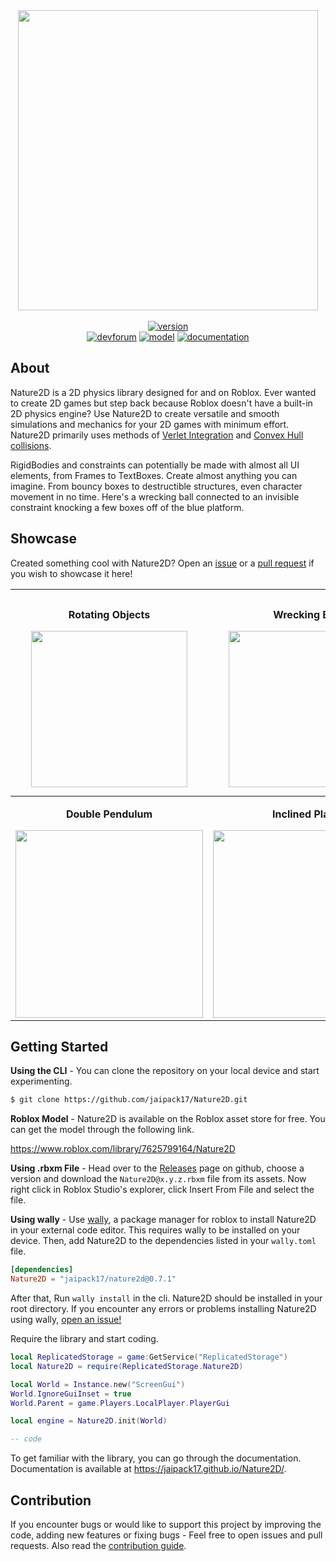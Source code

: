 <div align="center">
    <img src="https://doy2mn9upadnk.cloudfront.net/uploads/default/original/4X/e/7/0/e709b34f89add2336a7d74faee3b2a839a9391b0.png" width="480" /><br/><br/>
    <a href="https://github.com/jaipack17/Nature2D/releases"><img alt="version" src="https://img.shields.io/badge/v0.7.1--beta-version-%231FD67F"></img></a>
    <br/>
    <a href="https://devforum.roblox.com/t/physics-library-nature2d-bring-ui-elements-to-life/1510935/"><img alt="devforum" src="https://img.shields.io/badge/topic-devforum-white"></img></a>
    <a href="https://www.roblox.com/library/7625799164/Nature2D"><img alt="model" src="https://img.shields.io/badge/asset-roblox-white"></img></a>
    <a href="https://jaipack17.github.io/Nature2D/"><img alt="documentation" src="https://img.shields.io/badge/docs-website-white"></img></a>
</div>

## About

Nature2D is a 2D physics library designed for and on Roblox. Ever wanted to create 2D games but step back because Roblox doesn't have a built-in 2D physics engine? Use Nature2D to create versatile and smooth simulations and mechanics for your 2D games with minimum effort. Nature2D primarily uses methods of [Verlet Integration](https://en.wikipedia.org/wiki/Verlet_integration) and [Convex Hull collisions](https://en.wikipedia.org/wiki/Hyperplane_separation_theorem).

RigidBodies and constraints can potentially be made with almost all UI elements, from Frames to TextBoxes. Create almost anything you can imagine. From bouncy boxes to destructible structures, even character movement in no time. Here's a wrecking ball connected to an invisible constraint knocking a few boxes off of the blue platform.

## Showcase

Created something cool with Nature2D? Open an [issue](https://github.com/jaipack17/Nature2D/issues) or a [pull request](https://github.com/jaipack17/Nature2D/pulls) if you wish to showcase it here!

| <p>Rotating Objects</p> <img width="250px" src="https://github.com/jaipack17/Nature2D/blob/master/assets/spin.gif?raw=true"> | <p>Wrecking Ball</p> <img width="250px" src="https://doy2mn9upadnk.cloudfront.net/uploads/default/original/4X/c/9/d/c9d0129948912361012047ff2c507e42bd032dd1.gif"> | <p>Constraints</p> <img width="250px" src="https://github.com/jaipack17/Nature2D/blob/master/assets/constraints.gif?raw=true"> | <p>Smooth Collisions</p> <img width="270px" src="https://user-images.githubusercontent.com/74130881/142762580-b0bbba61-1a03-4d40-932c-f46344b78815.gif"> |
|-|-|-|-|
| <p align="center"><b>Double Pendulum</b></p> <img width="300px" src="https://user-images.githubusercontent.com/74130881/142763125-4c833456-013e-4eb4-9866-36f2eaa82db6.gif"> | <p align="center"><b>Inclined Plane</b></p> <img width="300px" src="https://user-images.githubusercontent.com/74130881/142762715-f17f53ae-a2c8-4ed0-b32e-cad0b72c63b8.gif"> | <p align="center"><b>Slingshot</b></p> <img width="300px" src="https://user-images.githubusercontent.com/74130881/142762938-699dea39-9c9f-417f-9b00-ed512ae1ccb7.gif"> | <p align="center"><b>Box Stack</b></p> <img width="300px" src="https://user-images.githubusercontent.com/74130881/142763023-1d5b6b1e-b93f-4026-806a-c9449b679b93.gif"> |

## Getting Started

**Using the CLI** - You can clone the repository on your local device and start experimenting.
```bash
$ git clone https://github.com/jaipack17/Nature2D.git
```

**Roblox Model** - Nature2D is available on the Roblox asset store for free. You can get the model through the following link.<br/>

https://www.roblox.com/library/7625799164/Nature2D

**Using .rbxm File** - Head over to the [Releases](https://github.com/jaipack17/Nature2D/releases) page on github, choose a version and download the `Nature2D@x.y.z.rbxm` file from its assets. Now right click in Roblox Studio's explorer, click Insert From File and select the file.

**Using wally** - Use [wally](https://github.com/UpliftGames/wally), a package manager for roblox to install Nature2D in your external code editor. This requires wally to be installed on your device. Then, add Nature2D to the dependencies listed in your `wally.toml` file.<br/>
```toml
[dependencies]
Nature2D = "jaipack17/nature2d@0.7.1"
```
After that, Run `wally install` in the cli. Nature2D should be installed in your root directory. If you encounter any errors or problems installing Nature2D using wally, [open an issue!](https://github.com/jaipack17/Nature2D/issues)

Require the library and start coding.

```lua
local ReplicatedStorage = game:GetService("ReplicatedStorage")
local Nature2D = require(ReplicatedStorage.Nature2D)

local World = Instance.new("ScreenGui")
World.IgnoreGuiInset = true
World.Parent = game.Players.LocalPlayer.PlayerGui

local engine = Nature2D.init(World)

-- code
```
To get familiar with the library, you can go through the documentation. Documentation is available at https://jaipack17.github.io/Nature2D/.

## Contribution

If you encounter bugs or would like to support this project by improving the code, adding new features or fixing bugs - Feel free to open issues and pull requests. Also read the [contribution guide](https://github.com/jaipack17/Nature2D/blob/master/CONTRIBUTING.md).
